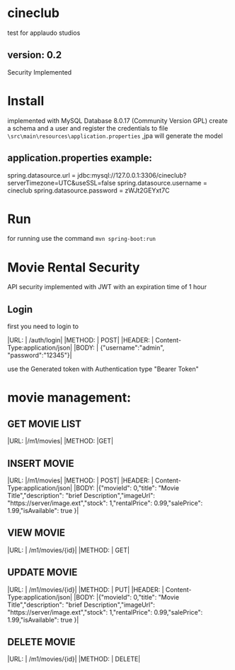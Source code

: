 # cineclub
test for applaudo studios

## version: 0.2 
Security Implemented

# Install
implemented with MySQL Database 8.0.17 (Community Version GPL) 
create a schema and a user and register the credentials to file `\src\main\resources\application.properties`
,jpa will generate the model

## application.properties example:
spring.datasource.url = jdbc:mysql://127.0.0.1:3306/cineclub?serverTimezone=UTC&useSSL=false
spring.datasource.username = cineclub
spring.datasource.password = zWJt2GEYxt7C

# Run 
for running use the command `mvn spring-boot:run` 

# Movie Rental Security
API security implemented with JWT with an expiration time of 1 hour

## Login
first you need to login to
  
|URL:	| /auth/login|
|METHOD:	| POST|
|HEADER:	| Content-Type:application/json|
|BODY:	| {"username":"admin", "password":"12345"}|

use the Generated token with Authentication type "Bearer Token"

# movie management:

## GET MOVIE LIST
|URL:	|/m1/movies|
|METHOD:	|GET|
	
## INSERT MOVIE
|URL:	|/m1/movies|
|METHOD:	| POST|
|HEADER:	| Content-Type:application/json|
|BODY:	|{"movieId": 0,"title": "Movie Title","description": "brief Description","imageUrl": "https://server/image.ext","stock": 1,"rentalPrice": 0.99,"salePrice": 1.99,"isAvailable": true	}|
		
		
## VIEW MOVIE
|URL:	| /m1/movies/{id}|
|METHOD:	| GET|
	
## UPDATE MOVIE
|URL:	| /m1/movies/{id}|
|METHOD:	| PUT|
|HEADER:	| Content-Type:application/json|
|BODY:	|{"movieId": 0,"title": "Movie Title","description": "brief Description","imageUrl": "https://server/image.ext","stock": 1,"rentalPrice": 0.99,"salePrice": 1.99,"isAvailable": true	}|

## DELETE MOVIE
|URL:	| /m1/movies/{id}|
|METHOD:	| DELETE|	